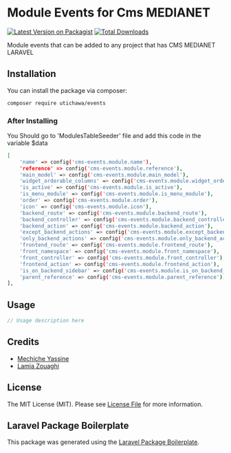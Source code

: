 # Module Events for Cms MEDIANET

[![Latest Version on Packagist](https://img.shields.io/packagist/v/utichawa/events.svg?style=flat-square)](https://packagist.org/packages/utichawa/events)
[![Total Downloads](https://img.shields.io/packagist/dt/utichawa/events.svg?style=flat-square)](https://packagist.org/packages/utichawa/events)

Module events that can be added to any project that has CMS MEDIANET LARAVEL

## Installation

You can install the package via composer:

```bash
composer require utichawa/events
```

### After Installing
You Should go to 'ModulesTableSeeder' file and add this code in the variable $data

``` bash
[
    'name' => config('cms-events.module.name'),
    'reference' => config('cms-events.module.reference'),
    'main_model' => config('cms-events.module.main_model'),
    'widget_orderable_columns' => config('cms-events.module.widget_orderable_columns'),
    'is_active' => config('cms-events.module.is_active'),
    'is_menu_module' => config('cms-events.module.is_menu_module'),
    'order' => config('cms-events.module.order'),
    'icon' => config('cms-events.module.icon'),
    'backend_route' => config('cms-events.module.backend_route'),
    'backend_controller' => config('cms-events.module.backend_controller'),
    'backend_action' => config('cms-events.module.backend_action'),
    'except_backend_actions' => config('cms-events.module.except_backend_actions'),
    'only_backend_actions' => config('cms-events.module.only_backend_actions'),
    'frontend_route' => config('cms-events.module.frontend_route'),
    'front_namespace' => config('cms-events.module.front_namespace'),
    'front_controller' => config('cms-events.module.front_controller'),
    'frontend_action' => config('cms-events.module.frontend_action'),
    'is_on_backend_sidebar' => config('cms-events.module.is_on_backend_sidebar'),
    'parent_reference' => config('cms-events.module.parent_reference'),
],
```

## Usage

``` php
// Usage description here
```

## Credits

- [Mechiche Yassine](https://github.com/utichawa)
- [Lamia Zouaghi](https://github.com/lamiazouaghi)

## License

The MIT License (MIT). Please see [License File](LICENSE.md) for more information.

## Laravel Package Boilerplate

This package was generated using the [Laravel Package Boilerplate](https://laravelpackageboilerplate.com).